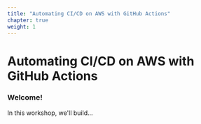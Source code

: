 ```yaml
---
title: "Automating CI/CD on AWS with GitHub Actions"
chapter: true
weight: 1
---
```

# Automating CI/CD on AWS with GitHub Actions

### Welcome!

In this workshop, we'll build...


